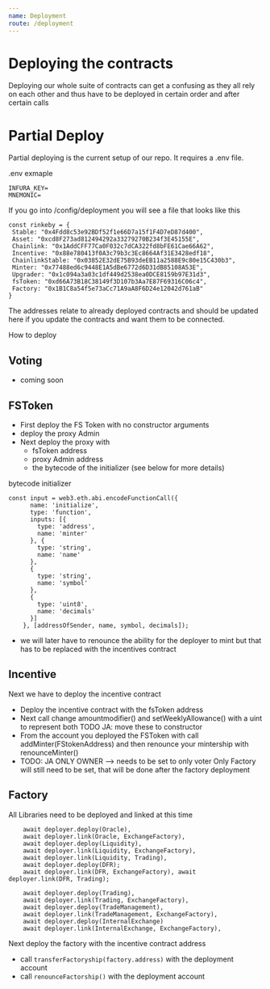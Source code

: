 ```yaml
---
name: Deployment
route: /deployment
---
```


# Deploying the contracts

Deploying our whole suite of contracts can get a confusing as they all rely on each other and thus have to be deployed in certain order and after certain calls


# Partial Deploy



Partial deploying is the current setup of our repo. It requires a .env file. 

.env exmaple 
```
INFURA_KEY=
MNEMONIC=
```
If you go into /config/deployment you will see a file that looks like this 
```
const rinkeby = {
 Stable: "0x4Fdd8c53e92BDf52f1e66D7a15f1F4D7eD87d400",
 Asset: "0xcd8F273ad812494292a33279270B234f3E45155E",
 Chainlink: "0x1AddCFF77Ca0F032c7dCA322fd8bFE61Cae66A62",
 Incentive: "0x88e780413f0A3c79b3c3Ec8664Af31E3428edf18",
 ChainlinkStable: "0x03852E32dE75B93deEB11a2588E9c80e15C430b3",
 Minter: "0x77488ed6c9448E1A5dBe6772d6D31dB85108A53E",
 Upgrader: "0x1c094a3a03c1df449d2538ea0DCE8159b97E31d3",
 fsToken: "0xd66A73B18C38149f3D107b3Aa7E87F69316C06c4",
 Factory: "0x1B1C8a54f5e73aCc71A9aA8F6D24e12042d761aB"
}
```

The addresses relate to already deployed contracts and should be updated here if you update the contracts and want them to be connected. 

How to deploy 

## Voting

* coming soon


## FSToken

* First deploy the FS Token with no constructor arguments 
* deploy the proxy Admin
* Next deploy the proxy with
    * fsToken address
    * proxy Admin address
    * the bytecode of the initializer (see below for more details)
 
 bytecode initializer 
```
const input = web3.eth.abi.encodeFunctionCall({
      name: 'initialize',
      type: 'function',
      inputs: [{
        type: 'address',
        name: 'minter'
      }, {
        type: 'string',
        name: 'name'
      },
      {
        type: 'string',
        name: 'symbol'
      },
      {
        type: 'uint8',
        name: 'decimals'
      }]
    }, [addressOfSender, name, symbol, decimals]);    
```

* we will later have to renounce the ability for the deployer to mint but that has to be replaced with the incentives contract

## Incentive 

Next we have to deploy the incentive contract

* Deploy the incentive contract with the fsToken address
* Next call change amountmodifier() and setWeeklyAllowance() with a uint to represent both TODO JA: move these to constructor
* From the account you deployed the FSToken with call addMinter(FStokenAddress) and then renounce your mintership with renounceMinter()
* TODO: JA ONLY OWNER --> needs to be set to only voter
Only Factory will still need to be set, that will be done after the factory deployment


## Factory 

All Libraries need to be deployed and linked at this time

``` 
    await deployer.deploy(Oracle),
    await deployer.link(Oracle, ExchangeFactory),
    await deployer.deploy(Liquidity),
    await deployer.link(Liquidity, ExchangeFactory),
    await deployer.link(Liquidity, Trading),
    await deployer.deploy(DFR);
    await deployer.link(DFR, ExchangeFactory), await deployer.link(DFR, Trading);

    await deployer.deploy(Trading),
    await deployer.link(Trading, ExchangeFactory),
    await deployer.deploy(TradeManagement),
    await deployer.link(TradeManagement, ExchangeFactory),
    await deployer.deploy(InternalExchange)
    await deployer.link(InternalExchange, ExchangeFactory),

```

Next deploy the factory with the incentive contract address

* call ```transferFactoryship(factory.address)``` with the deployment account 
* call ```renounceFactorship()``` with the deployment account 
 